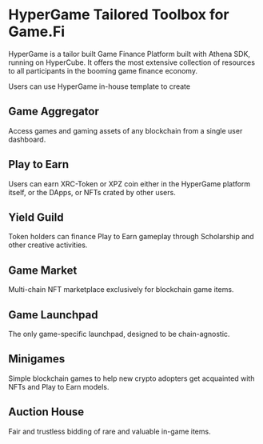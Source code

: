 # HyperGame Tailored Toolbox for Game.Fi

HyperGame is a tailor built Game Finance Platform built with Athena SDK, running on HyperCube. It offers the most extensive collection of resources to all participants in the booming game finance economy. 

Users can use HyperGame in-house template to create 

## Game Aggregator

Access games and gaming assets of any blockchain from a single user dashboard.

## Play to Earn 

Users can earn XRC-Token or XPZ coin either in the HyperGame platform itself, or the DApps, or NFTs crated by other users.

## Yield Guild

Token holders can finance Play to Earn gameplay through Scholarship and other creative activities.

## Game Market

Multi-chain NFT marketplace exclusively for blockchain game items.

## Game Launchpad

The only game-specific launchpad, designed to be chain-agnostic.

## Minigames

Simple blockchain games to help new crypto adopters get acquainted with NFTs and Play to Earn models.

## Auction House

Fair and trustless bidding of rare and valuable in-game items.